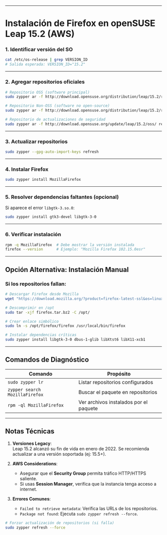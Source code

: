 
---

# Instalación de Firefox en openSUSE Leap 15.2 (AWS)

### 1. **Identificar versión del SO**
```bash
cat /etc/os-release | grep VERSION_ID
# Salida esperada: VERSION_ID="15.2"
```

---

### 2. **Agregar repositorios oficiales**
```bash
# Repositorio OSS (software principal)
sudo zypper ar -f http://download.opensuse.org/distribution/leap/15.2/repo/oss/ repo-oss

# Repositorio Non-OSS (software no open-source)
sudo zypper ar -f http://download.opensuse.org/distribution/leap/15.2/repo/non-oss/ repo-non-oss

# Repositorio de actualizaciones de seguridad
sudo zypper ar -f http://download.opensuse.org/update/leap/15.2/oss/ repo-update
```

---

### 3. **Actualizar repositorios**
```bash
sudo zypper --gpg-auto-import-keys refresh
```

---

### 4. **Instalar Firefox**
```bash
sudo zypper install MozillaFirefox
```

---

### 5. **Resolver dependencias faltantes (opcional)**
Si aparece el error `libgtk-3.so.0`:
```bash
sudo zypper install gtk3-devel libgtk-3-0
```

---

### 6. **Verificar instalación**
```bash
rpm -q MozillaFirefox  # Debe mostrar la versión instalada
firefox --version      # Ejemplo: "Mozilla Firefox 102.15.0esr"
```

---

## Opción Alternativa: Instalación Manual
### Si los repositorios fallan:
```bash
# Descargar Firefox desde Mozilla
wget "https://download.mozilla.org/?product=firefox-latest-ssl&os=linux64&lang=es-ES" -O firefox.tar.bz2

# Descomprimir en /opt
sudo tar -xjf firefox.tar.bz2 -C /opt/

# Crear enlace simbólico
sudo ln -s /opt/firefox/firefox /usr/local/bin/firefox

# Instalar dependencias críticas
sudo zypper install libgtk-3-0 dbus-1-glib libXtst6 libX11-xcb1
```

---

## Comandos de Diagnóstico
| Comando                      | Propósito                                  |
|------------------------------|--------------------------------------------|
| `sudo zypper lr`             | Listar repositorios configurados           |
| `zypper search MozillaFirefox` | Buscar el paquete en repositorios         |
| `rpm -ql MozillaFirefox`     | Ver archivos instalados por el paquete     |

---

## Notas Técnicas
1. **Versiones Legacy**:  
   Leap 15.2 alcanzó su fin de vida en enero de 2022. Se recomienda actualizar a una versión soportada (ej: 15.5+).

2. **AWS Considerations**:  
   - Asegurar que el **Security Group** permita tráfico HTTP/HTTPS saliente.  
   - Si usas **Session Manager**, verifica que la instancia tenga acceso a internet.

3. **Errores Comunes**:  
   - `Failed to retrieve metadata`: Verifica las URLs de los repositorios.  
   - `Package not found`: Ejecuta `sudo zypper refresh --force`.

```bash
# Forzar actualización de repositorios (si falla)
sudo zypper refresh --force
```

